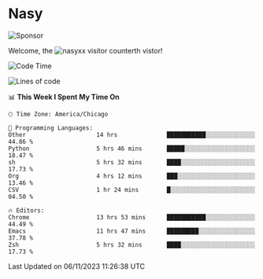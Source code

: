 # Nasy

<!--
<p align="center">
<img height="200" src="https://github-readme-stats.vercel.app/api?username=nasyxx&count_private=true&show_icons=true&theme=dracula&include_all_commits=true"/>
<img height="200" src="https://github-readme-stats.vercel.app/api/top-langs/?username=nasyxx&theme=dracula&hide=html,jupyter+notebook&count_private=true&show_icons=true"/>
</p>

  
----------------
-->

![Sponsor](https://img.shields.io/static/v1.svg?label=Sponsor&message=%E2%9D%A4&logo=GitHub&style=flat&color=pink)
 
Welcome, the ![nasyxx visitor counter](https://count.getloli.com/get/@nasyxx?theme=rule34)th vistor!
 
<!--START_SECTION:waka-->
![Code Time](http://img.shields.io/badge/Code%20Time-3%2C910%20hrs%2039%20mins-blue)

![Lines of code](https://img.shields.io/badge/From%20Hello%20World%20I%27ve%20Written-6.3%20million%20lines%20of%20code-blue)

📊 **This Week I Spent My Time On** 

```text
🕑︎ Time Zone: America/Chicago

💬 Programming Languages: 
Other                    14 hrs              ███████████░░░░░░░░░░░░░░   44.86 % 
Python                   5 hrs 46 mins       █████░░░░░░░░░░░░░░░░░░░░   18.47 % 
sh                       5 hrs 32 mins       ████░░░░░░░░░░░░░░░░░░░░░   17.73 % 
Org                      4 hrs 12 mins       ███░░░░░░░░░░░░░░░░░░░░░░   13.46 % 
CSV                      1 hr 24 mins        █░░░░░░░░░░░░░░░░░░░░░░░░   04.50 % 

🔥 Editors: 
Chrome                   13 hrs 53 mins      ███████████░░░░░░░░░░░░░░   44.49 % 
Emacs                    11 hrs 47 mins      █████████░░░░░░░░░░░░░░░░   37.78 % 
Zsh                      5 hrs 32 mins       ████░░░░░░░░░░░░░░░░░░░░░   17.73 % 
```


 Last Updated on 06/11/2023 11:26:38 UTC
<!--END_SECTION:waka-->

<!-- ![visitors](https://visitor-badge.laobi.icu/badge?page_id=nasyxx.nasyxx) -->
